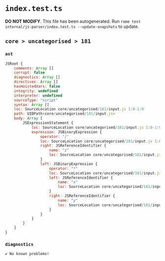 # `index.test.ts`

**DO NOT MODIFY**. This file has been autogenerated. Run `rome test internal/js-parser/index.test.ts --update-snapshots` to update.

## `core > uncategorised > 181`

### `ast`

```javascript
JSRoot {
	comments: Array []
	corrupt: false
	diagnostics: Array []
	directives: Array []
	hasHoistedVars: false
	integrity: undefined
	interpreter: undefined
	sourceType: "script"
	syntax: Array []
	loc: SourceLocation core/uncategorised/181/input.js 1:0-1:9
	path: UIDPath<core/uncategorised/181/input.js>
	body: Array [
		JSExpressionStatement {
			loc: SourceLocation core/uncategorised/181/input.js 1:0-1:9
			expression: JSBinaryExpression {
				operator: "/"
				loc: SourceLocation core/uncategorised/181/input.js 1:0-1:9
				right: JSReferenceIdentifier {
					name: "z"
					loc: SourceLocation core/uncategorised/181/input.js 1:8-1:9 (z)
				}
				left: JSBinaryExpression {
					operator: "*"
					loc: SourceLocation core/uncategorised/181/input.js 1:0-1:5
					left: JSReferenceIdentifier {
						name: "x"
						loc: SourceLocation core/uncategorised/181/input.js 1:0-1:1 (x)
					}
					right: JSReferenceIdentifier {
						name: "y"
						loc: SourceLocation core/uncategorised/181/input.js 1:4-1:5 (y)
					}
				}
			}
		}
	]
}
```

### `diagnostics`

```
✔ No known problems!

```
